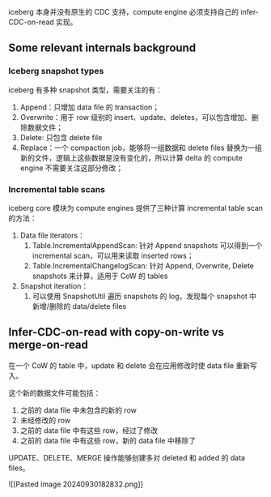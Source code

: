 iceberg 本身并没有原生的 CDC 支持，compute engine 必须支持自己的 infer-CDC-on-read 实现。

## Some relevant internals background

### Iceberg snapshot types

iceberg 有多种 snapshot 类型，需要关注的有：

1. Append：只增加 data file 的 transaction；
2. Overwrite：用于 row 级别的 insert、update、deletes，可以包含增加、删除数据文件；
3. Delete: 只包含 delete file
4. Replace：一个 compaction job，能够将一组数据和 delete files 替换为一组新的文件，逻辑上这些数据是没有变化的，所以计算 delta 的 compute engine 不需要关注这部分修改；

### Incremental table scans

iceberg core 模块为 compute engines 提供了三种计算 incremental table scan 的方法：

1. Data file iterators：
	1. Table.IncrementalAppendScan: 针对 Append snapshots 可以得到一个 incremental scan，可以用来读取 inserted rows；
	2. Table.IncrementalChangelogScan: 针对 Append, Overwrite, Delete snapshots 来计算，适用于 CoW 的 tables
2. Snapshot iteration：
	1. 可以使用 SnapshotUtil 遍历 snapshots 的 log，发现每个 snapshot 中新增/删除的 data/delete files

## Infer-CDC-on-read with copy-on-write vs merge-on-read

在一个 CoW 的 table 中，update 和 delete 会在应用修改时使 data file 重新写入。

这个新的数据文件可能包括：

1. 之前的 data file 中未包含的新的 row
2. 未经修改的 row
3. 之前的 data file 中有这些 row，经过了修改
4. 之前的 data file 中有这些 row，新的 data file 中移除了

UPDATE、DELETE、MERGE 操作能够创建多对 deleted 和 added 的 data files。

![[Pasted image 20240930182832.png]]